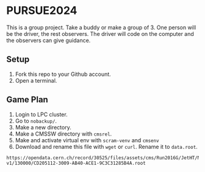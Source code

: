 # PURSUE2024
This is a group project. Take a buddy or make a group of 3. One person will be the driver, the rest observers.
The driver will code on the computer and the observers can give guidance.


## Setup
1. Fork this repo to your Github account.
2. Open a terminal.


## Game Plan

1. Login to LPC cluster.
2. Go to `nobackup/`.
3. Make a new directory.
4. Make a CMSSW directory with `cmsrel`.
5. Make and activate virtual env with `scram-venv` and `cmsenv`
6. Download and rename this file with `wget` or `curl`. Rename it to `data.root`. 

```
https://opendata.cern.ch/record/30525/files/assets/cms/Run2016G/JetHT/NANOAOD/UL2016_MiniAODv2_NanoAODv9-v1/130000/CD205112-3009-AB40-ACE1-9C3C31285B4A.root
```


